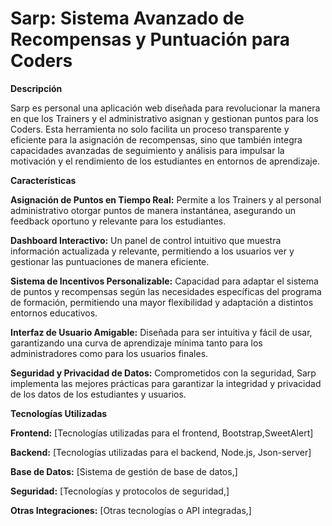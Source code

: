 # Sarp: Sistema Avanzado de Recompensas y Puntuación para Coders
**Descripción**

Sarp es personal una aplicación web diseñada para revolucionar la manera en que los Trainers y el administrativo asignan y gestionan puntos para los Coders. Esta herramienta no solo facilita un proceso transparente y eficiente para la asignación de recompensas, sino que también integra capacidades avanzadas de seguimiento y análisis para impulsar la motivación y el rendimiento de los estudiantes en entornos de aprendizaje.

**Características**

**Asignación de Puntos en Tiempo Real:** Permite a los Trainers y al personal administrativo otorgar puntos de manera instantánea, asegurando un feedback oportuno y relevante para los estudiantes.

**Dashboard Interactivo:** Un panel de control intuitivo que muestra información actualizada y relevante, permitiendo a los usuarios ver y gestionar las puntuaciones de manera eficiente.

**Sistema de Incentivos Personalizable:** Capacidad para adaptar el sistema de puntos y recompensas según las necesidades específicas del programa de formación, permitiendo una mayor flexibilidad y adaptación a distintos entornos educativos.

**Interfaz de Usuario Amigable:** Diseñada para ser intuitiva y fácil de usar, garantizando una curva de aprendizaje mínima tanto para los administradores como para los usuarios finales.

**Seguridad y Privacidad de Datos:** Comprometidos con la seguridad, Sarp implementa las mejores prácticas para garantizar la integridad y privacidad de los datos de los estudiantes y usuarios.

**Tecnologías Utilizadas**

**Frontend:** [Tecnologías utilizadas para el frontend, Bootstrap,SweetAlert]

**Backend:** [Tecnologías utilizadas para el backend, Node.js, Json-server]

**Base de Datos:** [Sistema de gestión de base de datos,]

**Seguridad:** [Tecnologías y protocolos de seguridad,]

**Otras Integraciones:** [Otras tecnologías o API integradas,]

